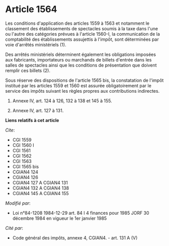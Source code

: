 # Article 1564

Les conditions d'application des articles 1559 à 1563 et notamment le classement des établissements de spectacles soumis à la
taxe dans l'une ou l'autre des catégories prévues à l'article 1560-I, la communication de la comptabilité des établissements
assujettis à l'impôt, sont déterminées par voie d'arrêtés ministériels (1).

Des arrêtés ministériels déterminent également les obligations imposées aux fabricants, importateurs ou marchands de billets
d'entrée dans les salles de spectacles ainsi que les conditions de présentation que doivent remplir ces billets (2).

Sous réserve des dispositions de l'article 1565 bis, la constatation de l'impôt institué par les articles 1559 et 1560 est
assurée obligatoirement par le service des impôts suivant les règles propres aux contributions indirectes.

1)  Annexe IV, art. 124 à 126, 132 à 138 et 145 à 155.

2)  Annexe IV, art. 127 à 131.

**Liens relatifs à cet article**

_Cite_:

  - CGI 1559
  - CGI 1560 I
  - CGI 1561
  - CGI 1562
  - CGI 1563
  - CGI 1565 bis
  - CGIAN4 124
  - CGIAN4 126
  - CGIAN4 127 A CGIAN4 131
  - CGIAN4 132 A CGIAN4 138
  - CGIAN4 145 A CGIAN4 155

_Modifié par_:

  - Loi n°84-1208 1984-12-29 art. 84 I 4 finances pour 1985 JORF 30 décembre 1984 en vigueur le 1er janvier 1985

_Cité par_:

  - Code général des impôts, annexe 4, CGIAN4. - art. 131 A (V)
